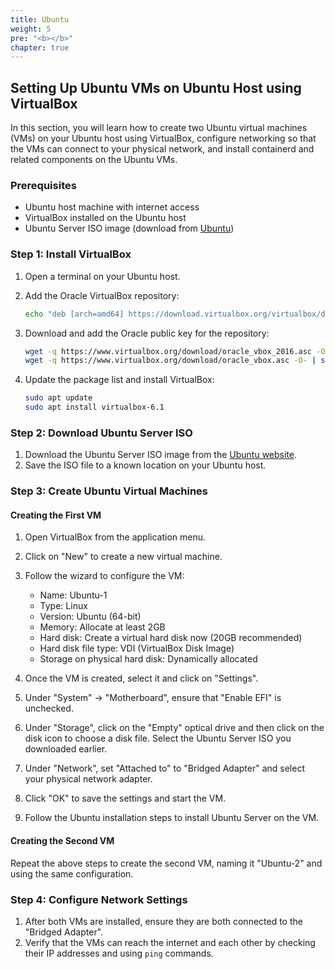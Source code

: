 ```yaml
---
title: Ubuntu
weight: 5
pre: "<b></b>"
chapter: true
---
```


## Setting Up Ubuntu VMs on Ubuntu Host using VirtualBox

In this section, you will learn how to create two Ubuntu virtual machines (VMs) on your Ubuntu host using VirtualBox, configure networking so that the VMs can connect to your physical network, and install containerd and related components on the Ubuntu VMs.

### Prerequisites

- Ubuntu host machine with internet access
- VirtualBox installed on the Ubuntu host
- Ubuntu Server ISO image (download from [Ubuntu](https://ubuntu.com/download/server))

### Step 1: Install VirtualBox

1. Open a terminal on your Ubuntu host.
2. Add the Oracle VirtualBox repository:

    ```bash
    echo "deb [arch=amd64] https://download.virtualbox.org/virtualbox/debian $(lsb_release -cs) contrib" | sudo tee /etc/apt/sources.list.d/virtualbox.list
    ```

3. Download and add the Oracle public key for the repository:

    ```bash
    wget -q https://www.virtualbox.org/download/oracle_vbox_2016.asc -O- | sudo apt-key add -
    wget -q https://www.virtualbox.org/download/oracle_vbox.asc -O- | sudo apt-key add -
    ```

4. Update the package list and install VirtualBox:

    ```bash
    sudo apt update
    sudo apt install virtualbox-6.1
    ```

### Step 2: Download Ubuntu Server ISO

1. Download the Ubuntu Server ISO image from the [Ubuntu website](https://ubuntu.com/download/server).
2. Save the ISO file to a known location on your Ubuntu host.

### Step 3: Create Ubuntu Virtual Machines

#### Creating the First VM

1. Open VirtualBox from the application menu.
2. Click on "New" to create a new virtual machine.
3. Follow the wizard to configure the VM:
   - Name: Ubuntu-1
   - Type: Linux
   - Version: Ubuntu (64-bit)
   - Memory: Allocate at least 2GB
   - Hard disk: Create a virtual hard disk now (20GB recommended)
   - Hard disk file type: VDI (VirtualBox Disk Image)
   - Storage on physical hard disk: Dynamically allocated

4. Once the VM is created, select it and click on "Settings".
5. Under "System" -> "Motherboard", ensure that "Enable EFI" is unchecked.
6. Under "Storage", click on the "Empty" optical drive and then click on the disk icon to choose a disk file. Select the Ubuntu Server ISO you downloaded earlier.
7. Under "Network", set "Attached to" to "Bridged Adapter" and select your physical network adapter.

8. Click "OK" to save the settings and start the VM.
9. Follow the Ubuntu installation steps to install Ubuntu Server on the VM.

#### Creating the Second VM

Repeat the above steps to create the second VM, naming it "Ubuntu-2" and using the same configuration.

### Step 4: Configure Network Settings

1. After both VMs are installed, ensure they are both connected to the "Bridged Adapter".
2. Verify that the VMs can reach the internet and each other by checking their IP addresses and using `ping` commands.
